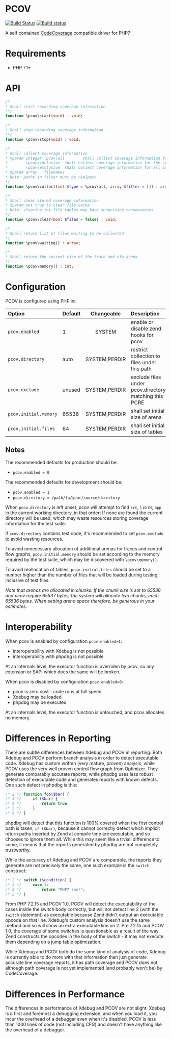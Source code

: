 PCOV
====

[![Build Status](https://travis-ci.org/krakjoe/pcov.svg?branch=develop)](https://travis-ci.org/krakjoe/pcov)
[![Build status](https://ci.appveyor.com/api/projects/status/w265n0w7yk6o3y6m?svg=true)](https://ci.appveyor.com/project/krakjoe/pcov)

A self contained [CodeCoverage](https://github.com/sebastianbergmann/php-code-coverage) compatible driver for PHP7

Requirements
============

  * PHP 7.1+

API
===

```php
/*
* Shall start recording coverage information
**/
function \pcov\start(void) : void;

/*
* Shall stop recording coverage information
**/
function \pcov\stop(void) : void;

/*
* Shall collect coverage information
* @param integer \pcov\all        shall collect coverage information for all files
*		 \pcov\inclusive  shall collect coverage information for the specified files
*		 \pcov\exclusive  shall collect coverage information for all but the specified files
* @param array   filenames
* Note: paths in filter must be realpath
*/
function \pcov\collect(int $type = \pcov\all, array $filter = []) : array;

/*
* Shall clear stored coverage information
* @param set true to clear file cache
* Note: clearing the file tables may have surprising consequences
*/
function \pcov\clear(bool $files = false) : void;

/*
* Shall return list of files waiting to be collected
*/
function \pcov\waiting() : array;

/*
* Shall return the current size of the trace and cfg arena
*/
function \pcov\memory() : int;
```

Configuration
=============

PCOV is configured using PHP.ini:

| Option                 | Default            | Changeable     | Description                                           |
|:-----------------------|:-------------------|:--------------:|:------------------------------------------------------|
| `pcov.enabled`         | 1                  | SYSTEM         | enable or disable zend hooks for pcov                 |
| `pcov.directory`       | auto               | SYSTEM,PERDIR  | restrict collection to files under this path          |
| `pcov.exclude`         | unused             | SYSTEM,PERDIR  | exclude files under pcov.directory matching this PCRE |
| `pcov.initial.memory`  | 65536              | SYSTEM,PERDIR  | shall set initial size of arena                       |
| `pcov.initial.files`   | 64                 | SYSTEM,PERDIR  | shall set initial size of tables                      |

Notes
-----

The recommended defaults for production should be:

  * `pcov.enabled = 0`

The recommended defaults for development should be:

  * `pcov.enabled = 1`
  * `pcov.directory = /path/to/your/source/directory`

When `pcov.directory` is left unset, pcov will attempt to find `src`, `lib` or, `app` in the current
working directory, in that order; If none are found the current directory will be used, which may waste resources storing
coverage information for the test suite.

If `pcov.directory` contains test code, it's recommended to set `pcov.exclude` to avoid wasting resources.

To avoid unnecessary allocation of additional arenas for traces and control flow graphs, `pcov.initial.memory` should be set according to the memory required by the test suite, which may be discovered with `\pcov\memory()`.

To avoid reallocation of tables, `pcov.initial.files` should be set to a number higher than the number of files that will be loaded during testing, inclusive of test files.

*Note that arenas are allocated in chunks: If the chunk size is set to 65536 and pcov require 65537 bytes, the system will allocate two chunks, each 65536 bytes. When setting arena space therefore, be generous in your estimates.*

Interoperability
================

When pcov is enabled by configuration `pcov.enabled=1`:

  * interoperability with Xdebug is not possible
  * interoperability with phpdbg is not possible

At an internals level, the executor function is overriden by pcov, so any extension or SAPI which does the same will be broken.

When pcov is disabled by configuration `pcov.enabled=0`:

  * pcov is zero cost - code runs at full speed
  * Xdebug may be loaded
  * phpdbg may be executed

At an internals level, the executor function is untouched, and pcov allocates no memory.

Differences in Reporting
========================

There are subtle differences between Xdebug and PCOV in reporting: Both Xdebug and PCOV perform branch analysis in order to detect executable code. Xdebug has custom written (very mature, proven) analysis, while PCOV uses the very well proven control flow graph from Optimizer. They generate comparably accurate reports, while phpdbg uses less robust detection of executable code and generates reports with known defects. One such defect in phpdbg is this:

```php
/* 2 */ function foo($bar) {
/* 3 */ 	if ($bar) {
/* 4 */			return true;
/* 5 */		}
/* 6 */	}
```

phpdbg will detect that this function is 100% covered when the first control path is taken, `if ($bar)`, because it cannot correctly detect which implicit return paths inserted by Zend at compile time are executable, and so chooses to ignore them all. While this may seem like a trviail difference to some, it means that the reports generated by phpdbg are not completely trustworthy.

While the accuracy of Xdebug and PCOV are comparable, the reports they generate are not precisely the same, one such example is the `switch` construct:

```php
/* 2 */ switch ($condition) {
/* 3 */		case 1:
/* 4 */			return "PHP7 rox!";
/* 5 */	}
```

From PHP 7.2.15 and PCOV 1.0, PCOV will detect the executability of the cases inside the switch body correctly, but will not detect line 2 (with the `switch` statement) as executable because Zend didn't output an executable opcode on that line. Xdebug's custom analysis doesn't use the same method and so will show an extra executable line on 2. Pre 7.2.15 and PCOV 1.0, the coverage of some switches is questionable as a result of the way Zend constructs the opcodes in the body of the switch - it may not execute them depending on a jump table optimization.

While Xdebug and PCOV both do the same kind of analysis of code, Xdebug is currently able to do more with that information than just generate accurate line coverage reports, it has path coverage and PCOV does not, although path coverage is not yet implemented (and probably won't be) by CodeCoverage.

Differences in Performance
==========================

The differences in performance of Xdebug and PCOV are not slight. Xdebug is a first and foremost a debugging extension, and when you load it, you incur the overhead of a debugger even when it's disabled. PCOV is less than 1000 lines of code (not including CFG) and doesn't have anything like the overhead of a debugger.
